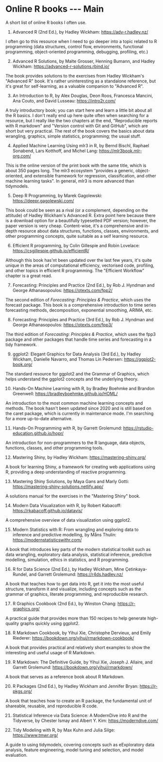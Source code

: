 # Online R books --- Main

A short list of online R books I often use.

01. Advanced R (2nd Ed.), by Hadley Wickham: https://adv-r.hadley.nz/

I often go to this resource when I need to go deeper into a topic related to R programming (data structures, control flow, environments, functional programming, object-oriented programming, debugging, profiling, etc.) 

02. Advanced R Solutions, by Malte Grosser, Henning Bumann, and Hadley Wickham: https://advanced-r-solutions.rbind.io/

The book provides solutions to the exercises from Hadley Wickham's "Advanced R" book. It's rather uninteresting as a standalone reference, but it's great for self-learning, as a valuable companion to "Advanced R".

03. An Introduction to R, by Alex Douglas, Deon Roos, Francesca Mancini, Ana Couto, and David Lusseau: https://intro2r.com/

A truly introductory book; you can start here and learn a little bit about all the R basics. I don't really end up here quite often when searching for a resource, but I really like the two chapters at the end, "Reproducible reports with R markdown" and "Version control with Git and GitHub", which are short but very practical. The rest of the book covers the basics about data wrangling, graphics, simple statistics, programming; the usual stuff.

04. Applied Machine Learning Using mlr3 in R, by Bernd Bischl, Raphael Sonabend, Lars Kotthoff, and Michel Lang: https://mlr3book.mlr-org.com/

This is the online version of the print book with the same title, which is about 350 pages long. The mlr3 ecosystem "provides a generic, object-oriented, and extensible framework for regression, classification, and other machine learning tasks". In general, mlr3 is more advanced than tidymodels.

05. Deep R Programming, by Marek Gagolewski: https://deepr.gagolewski.com/

This book could be seen as a rival (or a complement, depending on the attitude) of Hadley Wickham's Advanced R. Extra point here because there is a download option for a beautifully typesetted PDF version; however, the paper version is very cheap. Content-wise, it's a comprehensive and in-depth resource about data structures, functions, classes, environments, and other programming concepts, quite suitable as a self learning resource.

06. Efficient R programming, by Colin Gillespie and Robin Lovelace: https://csgillespie.github.io/efficientR/

Although this book has'nt been updated over the last few years, it's quite unique in the areas of computational efficiency, vectorised code, profiling, and other topics in efficient R programming. The "Efficient Workflow" chapter is a great read.

07. Forecasting: Principles and Practice (2nd Ed.), by Rob J. Hyndman and George Athanasopoulos: https://otexts.com/fpp2/

The second edition of *Forecasting: Principles & Practice*, which uses the forecast package. This book is a comprehensive introduction to time series forecasting methods, decomposition, exponential smoothing, ARIMA, etc.

08. Forecasting: Principles and Practice (3rd Ed.), by Rob J. Hyndman and George Athanasopoulos: https://otexts.com/fpp3/

The third edition of *Forecasting: Principles & Practice*, which uses the fpp3 package and other packages that handle time series and forecasting in a tidy framework.

09. ggplot2: Elegant Graphics for Data Analysis (3rd Ed.), by Hadley Wickham, Danielle Navarro, and Thomas Lin Pedersen: https://ggplot2-book.org/

The standard resource for ggplot2 and the Grammar of Graphics, which helps understand the ggplot2 concepts and the underlying theory.

10. Hands-On Machine Learning with R, by Bradley Boehmke and Brandon Greenwell: https://bradleyboehmke.github.io/HOML/

An introduction to the most common machine learning concepts and methods. The book hasn't been updated since 2020 and is still based on the caret package, which is currently in maintenance mode. I'm searching for a more up-to-date alternative.

11. Hands-On Programming with R, by Garrett Grolemund: https://rstudio-education.github.io/hopr/

An introduction for non-programmers to the R language, data objects, functions, classes, and other programming tools.

12. Mastering Shiny, by Hadley Wickham: https://mastering-shiny.org/

A book for learning Shiny, a framework for creating web applications using R, providing a deep understanding of reactive programming.

13. Mastering Shiny Solutions, by Maya Gans and Marly Gotti: https://mastering-shiny-solutions.netlify.app/

A solutions manual for the exercises in the "Mastering Shiny" book.

14. Modern Data Visualization with R, by Robert Kabacoff: https://rkabacoff.github.io/datavis/

A comprehensive overview of data visualization using ggplot2.

15. Modern Statistics with R: From wrangling and exploring data to inference and predictive modelling, by Måns Thulin: https://modernstatisticswithr.com/

A book that introduces key parts of the modern statistical toolkit such as data wrangling, exploratory data analysis, statistical inference, predictive modelling, simulation, ethics in statistics, and R programming.

16. R for Data Science (2nd Ed.), by Hadley Wickham, Mine Çetinkaya-Rundel, and Garrett Grolemund: https://r4ds.hadley.nz/

A book that teaches how to get data into R, get it into the most useful structure, transform it and visualize, including concepts such as the grammar of graphics, literate programming, and reproducible research.

17. R Graphics Cookbook (2nd Ed.), by Winston Chang: https://r-graphics.org/

A practical guide that provides more than 150 recipes to help generate high-quality graphs quickly using ggplot2.

18. R Markdown Cookbook, by Yihui Xie, Christophe Dervieux, and Emily Riederer: https://bookdown.org/yihui/rmarkdown-cookbook/

A book that provides practical and relatively short examples to show the interesting and useful usage of R Markdown.

19. R Markdown: The Definitive Guide, by Yihui Xie, Joseph J. Allaire, and Garrett Grolemund: https://bookdown.org/yihui/rmarkdown/

A book that serves as a reference book about R Markdown.

20. R Packages (2nd Ed.), by Hadley Wickham and Jennifer Bryan: https://r-pkgs.org/

A book that teaches how to create an R package, the fundamental unit of shareable, reusable, and reproducible R code.

21. Statistical Inference via Data Science: A ModernDive into R and the Tidyverse, by Chester Ismay and Albert Y. Kim: https://moderndive.com/

22. Tidy Modeling with R, by Max Kuhn and Julia Silge: https://www.tmwr.org/

A guide to using tidymodels, covering concepts such as eExploratory data analysis, feature engineering, model tuning and selection, and model evaluation.
